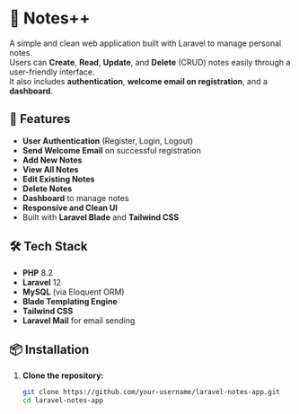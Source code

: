# 📝 Notes++

A simple and clean web application built with Laravel to manage personal notes.  
Users can **Create**, **Read**, **Update**, and **Delete** (CRUD) notes easily through a user-friendly interface.  
It also includes **authentication**, **welcome email on registration**, and a **dashboard**.

## 🚀 Features

- **User Authentication** (Register, Login, Logout)
- **Send Welcome Email** on successful registration
- **Add New Notes**
- **View All Notes**
- **Edit Existing Notes**
- **Delete Notes**
- **Dashboard** to manage notes
- **Responsive and Clean UI**
- Built with **Laravel Blade** and **Tailwind CSS**

## 🛠️ Tech Stack

- **PHP** 8.2
- **Laravel** 12
- **MySQL** (via Eloquent ORM)
- **Blade Templating Engine**
- **Tailwind CSS**
- **Laravel Mail** for email sending

## 📦 Installation

1. **Clone the repository:**
   ```bash
   git clone https://github.com/your-username/laravel-notes-app.git
   cd laravel-notes-app

